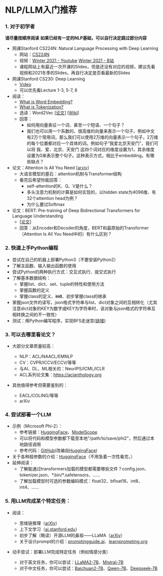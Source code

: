 # NLP/LLM入门推荐

### 1. 对于初学者

  **请尽量按顺序阅读**
  **如果已经有一定的NLP基础，可以自行决定跳过部分内容**
* 网课Stanford CS224N: Natural Language Processing with Deep Learning
  * 网站：[CS224N](https://web.stanford.edu/class/cs224n/)
  * 视频：[Winter 2021 - Youtube](https://www.youtube.com/playlist?list=PLoROMvodv4rOSH4v6133s9LFPRHjEmbmJ) [Winter 2021 - B站](https://www.bilibili.com/video/BV18Y411p79k/)
  * 课程网站上有最近一次开课的Slides，但是还没有对应的视频，建议先看视频和2021冬季的Slides，再自行决定是否看最新的Slides
* 网课Stanford CS230: Deep Learning
  * [Video](https://cs230.stanford.edu/lecture/)
  * 可以优先看Lecture 1-3, 5-7, 8
* 阅读：
  * [What is Word Embedding?](https://en.wikipedia.org/wiki/Word_embedding)
  * [What is Tokenization?](https://www.kaggle.com/code/satishgunjal/tokenization-in-nlp)
  * 选读：Word2Vec [[论文](https://arxiv.org/abs/1310.4546)] [[Wiki](https://en.wikipedia.org/wiki/Word2vec)]
  * 回答：
    * 如何用向量表征一个词、甚至一个短语、一个句子？
    * 我们也可以用一个系数的、很高维的向量来表示一个句子。例如中文有2万个常用词，那么我们可以使用2万维的向量表示一个句子，2万维的每个位置都对应一个具体的词。例如句子“我爱北京天安门”，我们可以将 我、爱、北京、天安门 这四个词对应的维度设置为1，其余维度设置为0来表示整个句子。这种表示方式，相比于embedding，有哪些缺点？
* 论文：Attention Is All You Need [[arxiv](https://arxiv.org/pdf/1706.03762.pdf)]
  * 大语言模型的基石：attention机制与Transformer结构
  * 看完后希望你能回答：
    * self-attention的K、Q、V是什么？
    * 多头注意力机制的计算是如何实现的，以hidden state为4096维、有32个attention head为例？
    * 为什么要过Softmax
* 论文：BERT: Pre-training of Deep Bidirectional Transformers for Language Understanding
  * [[论文](https://arxiv.org/abs/1810.04805)]
  * 回答：从Encoder和Decoder的角度，BERT和最原始的Transformer（Attention Is All You Need中的）有什么区别？

### 2. 快速上手Python编程

* 尝试在自己的机器上部署Python3（不要安装Python2）
* 了解主函数、输入输出函数的使用
* 尝试Python的两种执行方式：交互式执行、提交式执行
* 了解基本数据结构：
  * 掌握list、dict、set、tuple的特性和使用方法
  * 掌握函数的定义
  * 掌握class的定义、__init__、初步掌握class的继承
* 掌握json文件的读写，json格式字符串与list、dict对象之间的互相转化（尤其注意dict对象的KEY为数字或KEY为字符串时，该对象与json格式的字符串互相转换之间的不一致性）
* 测试：用Python编写程序，实现BFS走迷宫([链接](https://github.com/kobayashikanna01/directions4nlpfresher/blob/main/chap2/bfs_test.py))

### 3. 可以去哪里看论文？

* 大部分文章质量较高：
  * NLP：ACL/NAACL/EMNLP
  * CV：CVPR/ICCV/ECCV/等等
  * 与AI、DL、ML相关的：NeurIPS/ICML/ICLR
  * ACL系列论文集：https://aclanthology.org

* 其他值得参考但需要鉴别的：
  * EACL/COLING/等等
  * arXiv
 
### 4. 尝试部署一个LLM

* 示例（Microsoft Phi-2）：
  * 参考链接：[HuggingFace](https://huggingface.co/microsoft/phi-2)、[ModelScope](https://modelscope.cn/models/mengzhao/phi-2)
  * 可以将代码和模型参数都下载至本地"/path/to/save/phi2"，然后通过本地路径调用
  * 参考代码：[GitHub](https://github.com/kobayashikanna01/directions4nlpfresher/blob/main/chap4/deploy_phi_2.py)(改编自[HuggingFace](https://huggingface.co/microsoft/phi-2))
* 关于各种超参数的介绍：[HuggingFace](https://huggingface.co/docs/transformers/main/en/main_classes/text_generation#transformers.GenerationConfig)（不用急着一次性看完，）
* 延伸阅读：
  * 了解能通过transformers加载的模型都需要哪些文件？config.json、tokenizer.json、\*.bin/\*.safetensors、……
  * 了解加载模型时可选的参数编码模式：float32、bfloat16、int8、int4、……

### 5. 用LLM完成某个特定任务：

* 阅读：
  * 思维链推理（[arXiv](https://arxiv.org/abs/2201.11903)）
  * 上下文学习（[ai.stanford.edu](http://ai.stanford.edu/blog/understanding-incontext/)）
  * 初步了解（略读）开源LLM的鼻祖——LLaMA（[arXiv](https://arxiv.org/abs/2302.13971)）
  * 关于设计prompt的介绍：[promptingguide.ai](https://www.promptingguide.ai/zh/introduction/basics)、[learnprompting.org](https://learnprompting.org/zh-Hans/docs/category/-basics)
    
* 动手尝试：部署LLM完成特定任务（例如情感分类）
  * 对于英文任务，你可以尝试：[LLaMA2-7B](https://huggingface.co/meta-llama/Llama-2-7b-chat-hf)、[Mistral-7B](https://huggingface.co/mistralai/Mistral-7B-Instruct-v0.2)
  * 对于中文任务，你可以尝试：[Baichuan2-7B](https://huggingface.co/baichuan-inc/Baichuan2-7B-Chat)、[Qwen-7B](https://huggingface.co/Qwen/Qwen-7B-Chat)、[Deepseek-7B](https://huggingface.co/Qwen/Qwen-7B-Chat)
